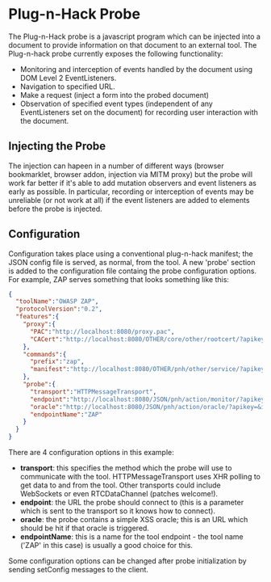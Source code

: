 Plug-n-Hack Probe
===

The Plug-n-Hack probe is a javascript program which can be injected into a document to provide information on that document to an external tool.  The Plug-n-hack probe currently exposes the following functionality:
* Monitoring and interception of events handled by the document using DOM Level 2 EventListeners.
* Navigation to specified URL.
* Make a request (inject a form into the probed document)
* Observation of specified event types (independent of any EventListeners set on the document) for recording user interaction with the document.

Injecting the Probe
---

The injection can hapeen in a number of different ways (browser bookmarklet, browser addon, injection via MITM proxy) but the probe will work far better if it's able to add mutation observers and event listeners as early as possible. In particular, recording or interception of events may be unreliable (or not work at all) if the event listeners are added to elements before the probe is injected.

Configuration
---
Configuration takes place using a conventional plug-n-hack manifest; the JSON config file is served, as normal, from the tool. A new 'probe' section is added to the configuration file containg the probe configuration options. For example, ZAP serves something that looks something like this:

``` JSON
{
  "toolName":"OWASP ZAP",
  "protocolVersion":"0.2",
  "features":{
    "proxy":{
      "PAC":"http://localhost:8080/proxy.pac",
      "CACert":"http://localhost:8080/OTHER/core/other/rootcert/?apikey="
    },
    "commands":{
      "prefix":"zap",
      "manifest":"http://localhost:8080/OTHER/pnh/other/service/?apikey="
    },
    "probe":{
      "transport":"HTTPMessageTransport",
      "endpoint":"http://localhost:8080/JSON/pnh/action/monitor/?apikey=&",
      "oracle":"http://localhost:8080/JSON/pnh/action/oracle/?apikey=&id=",
      "endpointName":"ZAP"
    }
  }
}
```

There are 4 configuration options in this example:
* **transport**: this specifies the method which the probe will use to communicate with the tool. HTTPMessageTransport uses XHR polling to get data to and from the tool. Other transports could include WebSockets or even RTCDataChannel (patches welcome!).
* **endpoint**: the URL the probe should connect to (this is a parameter which is sent to the transport so it knows how to connect).
* **oracle**: the probe contains a simple XSS oracle; this is an URL which should be hit if that oracle is triggered.
* **endpointName**: this is a name for the tool endpoint - the tool name ('ZAP' in this case) is usually a good choice for this.

Some configuration options can be changed after probe initialization by sending setConfig messages to the client.

